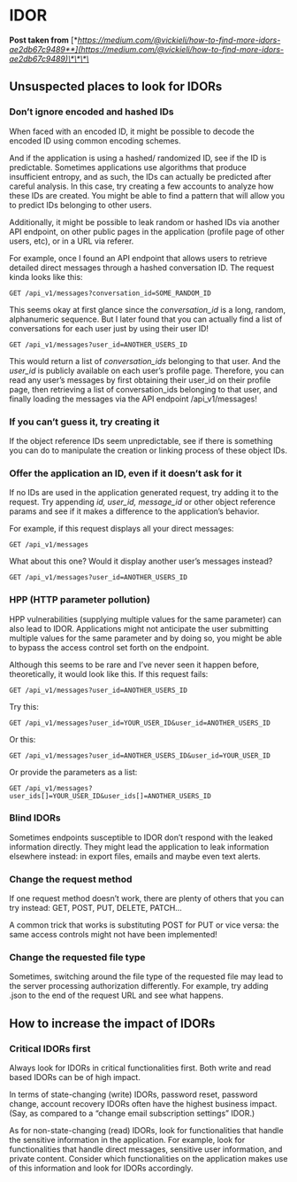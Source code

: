 # IDOR

**Post taken from** [**https://medium.com/@vickieli/how-to-find-more-idors-ae2db67c9489**](https://medium.com/@vickieli/how-to-find-more-idors-ae2db67c9489)\*\*\*\*

## Unsuspected places to look for IDORs <a id="8d15"></a>

### Don’t ignore encoded and hashed IDs <a id="d6ce"></a>

When faced with an encoded ID, it might be possible to decode the encoded ID using common encoding schemes.

And if the application is using a hashed/ randomized ID, see if the ID is predictable. Sometimes applications use algorithms that produce insufficient entropy, and as such, the IDs can actually be predicted after careful analysis. In this case, try creating a few accounts to analyze how these IDs are created. You might be able to find a pattern that will allow you to predict IDs belonging to other users.

Additionally, it might be possible to leak random or hashed IDs via another API endpoint, on other public pages in the application \(profile page of other users, etc\), or in a URL via referer.

For example, once I found an API endpoint that allows users to retrieve detailed direct messages through a hashed conversation ID. The request kinda looks like this:

```text
GET /api_v1/messages?conversation_id=SOME_RANDOM_ID
```

This seems okay at first glance since the _conversation\_id_ is a long, random, alphanumeric sequence. But I later found that you can actually find a list of conversations for each user just by using their user ID!

```text
GET /api_v1/messages?user_id=ANOTHER_USERS_ID
```

This would return a list of _conversation\_ids_ belonging to that user. And the _user\_id_ is publicly available on each user’s profile page. Therefore, you can read any user’s messages by first obtaining their user\_id on their profile page, then retrieving a list of conversation\_ids belonging to that user, and finally loading the messages via the API endpoint /api\_v1/messages!

### If you can’t guess it, try creating it <a id="b54f"></a>

If the object reference IDs seem unpredictable, see if there is something you can do to manipulate the creation or linking process of these object IDs.

### Offer the application an ID, even if it doesn’t ask for it <a id="9292"></a>

If no IDs are used in the application generated request, try adding it to the request. Try appending _id, user\_id, message\_id_ or other object reference params and see if it makes a difference to the application’s behavior.

For example, if this request displays all your direct messages:

```text
GET /api_v1/messages
```

What about this one? Would it display another user’s messages instead?

```text
GET /api_v1/messages?user_id=ANOTHER_USERS_ID
```

### HPP \(HTTP parameter pollution\) <a id="cb9a"></a>

HPP vulnerabilities \(supplying multiple values for the same parameter\) can also lead to IDOR. Applications might not anticipate the user submitting multiple values for the same parameter and by doing so, you might be able to bypass the access control set forth on the endpoint.

Although this seems to be rare and I’ve never seen it happen before, theoretically, it would look like this. If this request fails:

```text
GET /api_v1/messages?user_id=ANOTHER_USERS_ID
```

Try this:

```text
GET /api_v1/messages?user_id=YOUR_USER_ID&user_id=ANOTHER_USERS_ID
```

Or this:

```text
GET /api_v1/messages?user_id=ANOTHER_USERS_ID&user_id=YOUR_USER_ID
```

Or provide the parameters as a list:

```text
GET /api_v1/messages?user_ids[]=YOUR_USER_ID&user_ids[]=ANOTHER_USERS_ID
```

### Blind IDORs <a id="7639"></a>

Sometimes endpoints susceptible to IDOR don’t respond with the leaked information directly. They might lead the application to leak information elsewhere instead: in export files, emails and maybe even text alerts.

### Change the request method <a id="6597"></a>

If one request method doesn’t work, there are plenty of others that you can try instead: GET, POST, PUT, DELETE, PATCH…

A common trick that works is substituting POST for PUT or vice versa: the same access controls might not have been implemented!

### Change the requested file type <a id="8f78"></a>

Sometimes, switching around the file type of the requested file may lead to the server processing authorization differently. For example, try adding .json to the end of the request URL and see what happens.

## How to increase the impact of IDORs <a id="45b0"></a>

### Critical IDORs first <a id="71f7"></a>

Always look for IDORs in critical functionalities first. Both write and read based IDORs can be of high impact.

In terms of state-changing \(write\) IDORs, password reset, password change, account recovery IDORs often have the highest business impact. \(Say, as compared to a “change email subscription settings” IDOR.\)

As for non-state-changing \(read\) IDORs, look for functionalities that handle the sensitive information in the application. For example, look for functionalities that handle direct messages, sensitive user information, and private content. Consider which functionalities on the application makes use of this information and look for IDORs accordingly.

